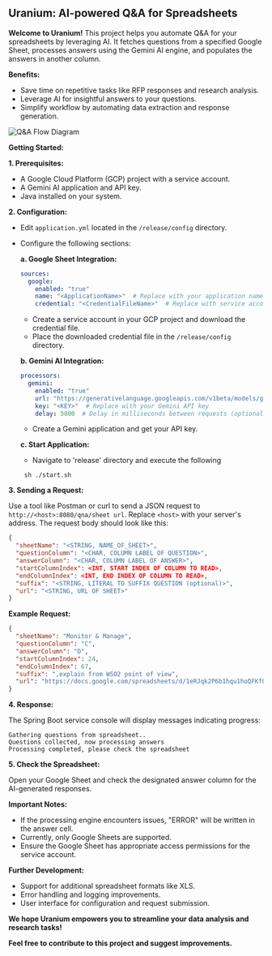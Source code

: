 ## Uranium: AI-powered Q&A for Spreadsheets

**Welcome to Uranium!** This project helps you automate Q&A for your spreadsheets by leveraging AI. It fetches questions from a specified Google Sheet, processes answers using the Gemini AI engine, and populates the answers in another column.

**Benefits:**

* Save time on repetitive tasks like RFP responses and research analysis.
* Leverage AI for insightful answers to your questions.
* Simplify workflow by automating data extraction and response generation.

![Q&A Flow Diagram](https://github.com/pamod/uranium/images/QNAFlowDiagram.jpeg?raw=true)

**Getting Started:**

**1. Prerequisites:**

* A Google Cloud Platform (GCP) project with a service account.
* A Gemini AI application and API key.
* Java installed on your system.

**2. Configuration:**

* Edit `application.yml` located in the `/release/config` directory.
* Configure the following sections:

  **a. Google Sheet Integration:**

    ```yaml
    sources:
      google:
        enabled: "true"
        name: "<ApplicationName>"  # Replace with your application name
        credential: "<CredentialFileName>"  # Replace with service account credential file name
    ```

    - Create a service account in your GCP project and download the credential file.
    - Place the downloaded credential file in the `/release/config` directory.

  **b. Gemini AI Integration:**

    ```yaml
    processors:
      gemini:
        enabled: "true"
        url: "https://generativelanguage.googleapis.com/v1beta/models/gemini-pro:generateContent"
        key: "<KEY>"  # Replace with your Gemini API key
        delay: 5000  # Delay in milliseconds between requests (optional)
    ```

    - Create a Gemini application and get your API key.
  
  **c. Start Application:**
  
    - Navigate to 'release' directory and execute the following
   ```
    sh ./start.sh
   ```

**3. Sending a Request:**

Use a tool like Postman or curl to send a JSON request to `http://<host>:8080/qna/sheet url`. Replace `<host>` with your server's address. The request body should look like this:

```json
{
  "sheetName": "<STRING, NAME_OF_SHEET>",
  "questionColumn": "<CHAR, COLUMN LABEL OF QUESTION>",
  "answerColumn": "<CHAR, COLUMN LABEL OF ANSWER>",
  "startColumnIndex": <INT, START INDEX OF COLUMN TO READ>,
  "endColumnIndex": <INT, END INDEX OF COLUMN TO READ>,
  "suffix": "<STRING, LITERAL TO SUFFIX QUESTION (optional)>",
  "url": "<STRING, URL OF SHEET>"
}
```

**Example Request:**

```json
{
  "sheetName": "Monitor & Manage",
  "questionColumn": "C",
  "answerColumn": "D",
  "startColumnIndex": 24,
  "endColumnIndex": 67,
  "suffix": ",explain from WSO2 point of view",
  "url": "https://docs.google.com/spreadsheets/d/1eRJqk2P6b1hqu1hoQFKfQ6KCi5uyR5KHAbHdTMX8EU0/edit#gid=1420065883"
}
```

**4. Response:**

The Spring Boot service console will display messages indicating progress:

```
Gathering questions from spreadsheet..
Questions collected, now processing answers
Processing completed, please check the spreadsheet
```

**5. Check the Spreadsheet:**

Open your Google Sheet and check the designated answer column for the AI-generated responses.

**Important Notes:**

* If the processing engine encounters issues, "ERROR" will be written in the answer cell.
* Currently, only Google Sheets are supported.
* Ensure the Google Sheet has appropriate access permissions for the service account.

**Further Development:**

* Support for additional spreadsheet formats like XLS.
* Error handling and logging improvements.
* User interface for configuration and request submission.

**We hope Uranium empowers you to streamline your data analysis and research tasks!**

**Feel free to contribute to this project and suggest improvements.**



